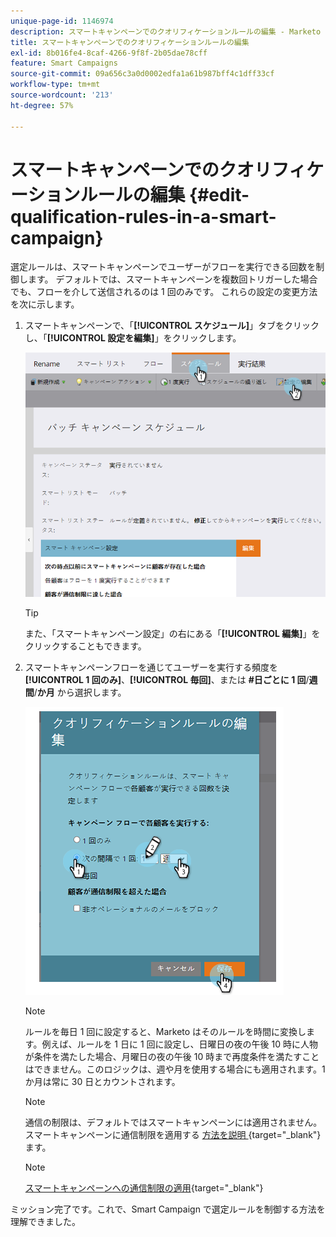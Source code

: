 ```yaml
---
unique-page-id: 1146974
description: スマートキャンペーンでのクオリフィケーションルールの編集 - Marketo ドキュメント - 製品ドキュメント
title: スマートキャンペーンでのクオリフィケーションルールの編集
exl-id: 8b016fe4-8caf-4266-9f8f-2b05dae78cff
feature: Smart Campaigns
source-git-commit: 09a656c3a0d0002edfa1a61b987bff4c1dff33cf
workflow-type: tm+mt
source-wordcount: '213'
ht-degree: 57%

---
```


# スマートキャンペーンでのクオリフィケーションルールの編集 {#edit-qualification-rules-in-a-smart-campaign}

選定ルールは、スマートキャンペーンでユーザーがフローを実行できる回数を制御します。 デフォルトでは、スマートキャンペーンを複数回トリガーした場合でも、フローを介して送信されるのは 1 回のみです。 これらの設定の変更方法を次に示します。

1. スマートキャンペーンで、「**[!UICONTROL スケジュール]**」タブをクリックし、「**[!UICONTROL 設定を編集]**」をクリックします。

   ![](assets/edit-qualification-rules-in-a-smart-campaign-1.png)

   >[!TIP]
   >
   >また、「スマートキャンペーン設定」の右にある「**[!UICONTROL 編集]**」をクリックすることもできます。

1. スマートキャンペーンフローを通じてユーザーを実行する頻度を **[!UICONTROL 1 回のみ]**、**[!UICONTROL 毎回]**、または **#日ごとに 1 回**/**週間**/**か月** から選択します。

   ![](assets/edit-qualification-rules-in-a-smart-campaign-2.png)

   >[!NOTE]
   >
   >ルールを毎日 1 回に設定すると、Marketo はそのルールを時間に変換します。例えば、ルールを 1 日に 1 回に設定し、日曜日の夜の午後 10 時に人物が条件を満たした場合、月曜日の夜の午後 10 時まで再度条件を満たすことはできません。このロジックは、週や月を使用する場合にも適用されます。1 か月は常に 30 日とカウントされます。

   >[!NOTE]
   >
   >通信の制限は、デフォルトではスマートキャンペーンには適用されません。 スマートキャンペーンに通信制限を適用する [ 方法を説明 ](/help/marketo/product-docs/core-marketo-concepts/smart-campaigns/using-smart-campaigns/apply-communication-limits-to-smart-campaign.md){target="_blank"} ます。

   >[!NOTE]
   >
   >[スマートキャンペーンへの通信制限の適用](/help/marketo/product-docs/core-marketo-concepts/smart-campaigns/using-smart-campaigns/apply-communication-limits-to-smart-campaign.md){target="_blank"}

ミッション完了です。これで、Smart Campaign で選定ルールを制御する方法を理解できました。
